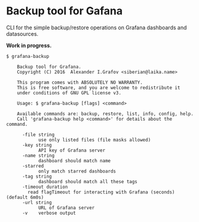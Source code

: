 # Backup tool for Gafana

CLI for the simple backup/restore operations on Grafana dashboards and datasources.

**Work in progress.**

    $ grafana-backup

        Backup tool for Grafana.
        Copyright (C) 2016  Alexander I.Grafov <siberian@laika.name>
        
        This program comes with ABSOLUTELY NO WARRANTY.
        This is free software, and you are welcome to redistribute it
        under conditions of GNU GPL license v3.
        
        Usage: $ grafana-backup [flags] <command>
        
        Available commands are: backup, restore, list, info, config, help.
        Call 'grafana-backup help <command>' for details about the command.

          -file string
            	use only listed files (file masks allowed)
          -key string
            	API key of Grafana server
          -name string
            	dashboard should match name
          -starred
            	only match starred dashboards
          -tag string
            	dashboard should match all these tags
          -timeout duration
        	read flagTimeout for interacting with Grafana (seconds) (default 6m0s)
          -url string
            	URL of Grafana server
          -v	verbose output
        
        
        
        
        
        
        
    
